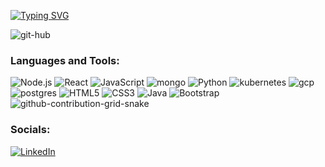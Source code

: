 [![Typing SVG](https://readme-typing-svg.demolab.com?font=Fira+Code&pause=1000&color=5B3AF7&width=435&lines=Hi%2C+I'm+Amir%2C+a+Software+Engineer++)](https://git.io/typing-svg)

![git-hub](https://media.tenor.com/zn8iyusePtgAAAAC/joy.gif)

 ### Languages and Tools:

![Node.js](https://img.shields.io/badge/node.js-%23000000.svg?style=for-the-badge&logo=node.js&logoColor=green)
![React](https://img.shields.io/badge/react-%2320232a.svg?style=for-the-badge&logo=react&logoColor=%2361DAFB)
![JavaScript](https://img.shields.io/badge/javascript-%23323330.svg?style=for-the-badge&logo=javascript&logoColor=%23F7DF1E)
![mongo](https://img.shields.io/badge/mongodb-%2300f.svg?style=for-the-badge&logo=mongodb&logoColor=green)
![Python](https://img.shields.io/badge/Python-%23777BB4.svg?style=for-the-badge&logo=Python&logoColor=white)
![kubernetes](https://img.shields.io/badge/kubernetes-%23FF2D20.svg?style=for-the-badge&logo=kubernetes&logoColor=white)
![gcp](https://img.shields.io/badge/gcp-%2300f.svg?style=for-the-badge&logo=gcp&logoColor=green)
![postgres](https://img.shields.io/badge/postgresql-%2300f.svg?style=for-the-badge&logo=postgresql&logoColor=white)
![HTML5](https://img.shields.io/badge/html5-%23E34F26.svg?style=for-the-badge&logo=html5&logoColor=white)
![CSS3](https://img.shields.io/badge/css3-%231572B6.svg?style=for-the-badge&logo=css3&logoColor=white)
![Java](https://img.shields.io/badge/java-%23ED8B00.svg?style=for-the-badge&logo=java&logoColor=white)
![Bootstrap](https://img.shields.io/badge/bootstrap-%23563D7C.svg?style=for-the-badge&logo=bootstrap&logoColor=white)
![github-contribution-grid-snake](https://user-images.githubusercontent.com/89845641/218791674-c52db856-24d2-429f-8867-170c365730d1.svg)

### Socials:
[![LinkedIn](https://img.shields.io/badge/-LinkedIn-090909?style=for-the-badge&logo=linkedin&logoColor=007BB6)](https://www.linkedin.com/in/amirnabaei)
